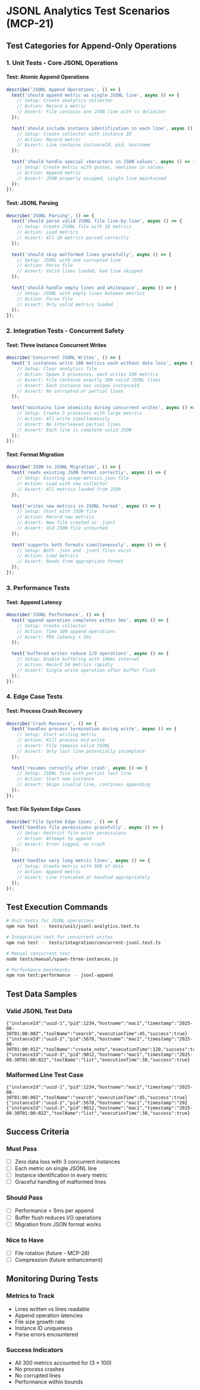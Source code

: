 # JSONL Analytics Test Scenarios (MCP-21)

## Test Categories for Append-Only Operations

### 1. Unit Tests - Core JSONL Operations

#### Test: Atomic Append Operations
```typescript
describe('JSONL Append Operations', () => {
  test('should append metric as single JSONL line', async () => {
    // Setup: Create analytics collector
    // Action: Record a metric
    // Assert: File contains one JSON line with \n delimiter
  });
  
  test('should include instance identification in each line', async () => {
    // Setup: Create collector with instance ID
    // Action: Record metric
    // Assert: Line contains instanceId, pid, hostname
  });
  
  test('should handle special characters in JSON values', async () => {
    // Setup: Create metric with quotes, newlines in values
    // Action: Append metric
    // Assert: JSON properly escaped, single line maintained
  });
});
```

#### Test: JSONL Parsing
```typescript
describe('JSONL Parsing', () => {
  test('should parse valid JSONL file line-by-line', async () => {
    // Setup: Create JSONL file with 10 metrics
    // Action: Load metrics
    // Assert: All 10 metrics parsed correctly
  });
  
  test('should skip malformed lines gracefully', async () => {
    // Setup: JSONL with one corrupted line
    // Action: Parse file
    // Assert: Valid lines loaded, bad line skipped
  });
  
  test('should handle empty lines and whitespace', async () => {
    // Setup: JSONL with empty lines between metrics
    // Action: Parse file
    // Assert: Only valid metrics loaded
  });
});
```

### 2. Integration Tests - Concurrent Safety

#### Test: Three Instance Concurrent Writes
```typescript
describe('Concurrent JSONL Writes', () => {
  test('3 instances write 100 metrics each without data loss', async () => {
    // Setup: Clear analytics file
    // Action: Spawn 3 processes, each writes 100 metrics
    // Assert: File contains exactly 300 valid JSONL lines
    // Assert: Each instance has unique instanceId
    // Assert: No corrupted or partial lines
  });
  
  test('maintains line atomicity during concurrent writes', async () => {
    // Setup: Create 3 processes with large metrics
    // Action: All write simultaneously
    // Assert: No interleaved partial lines
    // Assert: Each line is complete valid JSON
  });
});
```

#### Test: Format Migration
```typescript
describe('JSON to JSONL Migration', () => {
  test('reads existing JSON format correctly', async () => {
    // Setup: Existing usage-metrics.json file
    // Action: Load with new collector
    // Assert: All metrics loaded from JSON
  });
  
  test('writes new metrics in JSONL format', async () => {
    // Setup: Start with JSON file
    // Action: Record new metrics
    // Assert: New file created as .jsonl
    // Assert: Old JSON file untouched
  });
  
  test('supports both formats simultaneously', async () => {
    // Setup: Both .json and .jsonl files exist
    // Action: Load metrics
    // Assert: Reads from appropriate format
  });
});
```

### 3. Performance Tests

#### Test: Append Latency
```typescript
describe('JSONL Performance', () => {
  test('append operation completes within 5ms', async () => {
    // Setup: Create collector
    // Action: Time 100 append operations
    // Assert: P95 latency < 5ms
  });
  
  test('buffered writes reduce I/O operations', async () => {
    // Setup: Enable buffering with 100ms interval
    // Action: Record 50 metrics rapidly
    // Assert: Single write operation after buffer flush
  });
});
```

### 4. Edge Case Tests

#### Test: Process Crash Recovery
```typescript
describe('Crash Recovery', () => {
  test('handles process termination during write', async () => {
    // Setup: Start writing metric
    // Action: Kill process mid-write
    // Assert: File remains valid JSONL
    // Assert: Only last line potentially incomplete
  });
  
  test('resumes correctly after crash', async () => {
    // Setup: JSONL file with partial last line
    // Action: Start new instance
    // Assert: Skips invalid line, continues appending
  });
});
```

#### Test: File System Edge Cases
```typescript
describe('File System Edge Cases', () => {
  test('handles file permissions gracefully', async () => {
    // Setup: Restrict file write permissions
    // Action: Attempt to append
    // Assert: Error logged, no crash
  });
  
  test('handles very long metric lines', async () => {
    // Setup: Create metric with 5KB of data
    // Action: Append metric
    // Assert: Line truncated or handled appropriately
  });
});
```

## Test Execution Commands

```bash
# Unit tests for JSONL operations
npm run test -- tests/unit/jsonl-analytics.test.ts

# Integration test for concurrent writes
npm run test -- tests/integration/concurrent-jsonl.test.ts

# Manual concurrent test
node tests/manual/spawn-three-instances.js

# Performance benchmarks
npm run test:performance -- jsonl-append
```

## Test Data Samples

### Valid JSONL Test Data
```jsonl
{"instanceId":"uuid-1","pid":1234,"hostname":"mac1","timestamp":"2025-08-30T01:00:00Z","toolName":"search","executionTime":45,"success":true}
{"instanceId":"uuid-2","pid":5678,"hostname":"mac1","timestamp":"2025-08-30T01:00:01Z","toolName":"create_note","executionTime":120,"success":true}
{"instanceId":"uuid-3","pid":9012,"hostname":"mac1","timestamp":"2025-08-30T01:00:02Z","toolName":"list","executionTime":30,"success":true}
```

### Malformed Line Test Case
```jsonl
{"instanceId":"uuid-1","pid":1234,"hostname":"mac1","timestamp":"2025-08-30T01:00:00Z","toolName":"search","executionTime":45,"success":true}
{"instanceId":"uuid-2","pid":5678,"hostname":"mac1","timestamp":"202
{"instanceId":"uuid-3","pid":9012,"hostname":"mac1","timestamp":"2025-08-30T01:00:02Z","toolName":"list","executionTime":30,"success":true}
```

## Success Criteria

### Must Pass
- [ ] Zero data loss with 3 concurrent instances
- [ ] Each metric on single JSONL line
- [ ] Instance identification in every metric
- [ ] Graceful handling of malformed lines

### Should Pass
- [ ] Performance < 5ms per append
- [ ] Buffer flush reduces I/O operations
- [ ] Migration from JSON format works

### Nice to Have
- [ ] File rotation (future - MCP-28)
- [ ] Compression (future enhancement)

## Monitoring During Tests

### Metrics to Track
- Lines written vs lines readable
- Append operation latencies
- File size growth rate
- Instance ID uniqueness
- Parse errors encountered

### Success Indicators
- All 300 metrics accounted for (3 × 100)
- No process crashes
- No corrupted lines
- Performance within bounds